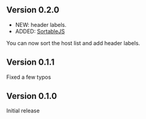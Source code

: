 ## Version 0.2.0

- NEW: header labels.
- ADDED: [SortableJS](https://github.com/SortableJS/Sortable)

You can now sort the host list and add header labels.

## Version 0.1.1

Fixed a few typos

## Version 0.1.0

Initial release
